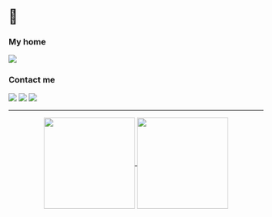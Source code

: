 # 👋

<div>
  <h3>My home</h3>
    <a href="https://vrkknn.net" target="_blank"><img src="https://img.shields.io/badge/-vrkknn.net-f38ba8?style=for-the-badge&logo=firefox-browser&logoColor=white" /></a>
  <h3>Contact me </h3>
  <a href="https://matrix.to/#/@vrkknn:vrkknn.net" target="_blank"><img src="https://img.shields.io/badge/-Matrix-a6e3a1?style=for-the-badge&logo=element&logoColor=black" target="_blank"></a>
  <a href = "mailto:vrkknn@vrkknn.net"><img src="https://img.shields.io/badge/-email-8B89CC?style=for-the-badge&logo=protonmail&logoColor=white" target="_blank"></a>
  <a href="https://www.linkedin.com/in/fredalmeida-" target="_blank"><img src="https://img.shields.io/badge/-linkedin-%230077B5?style=for-the-badge&logo=linkedin&logoColor=white" target="_blank"></a> 
</div>

---
<!-- <div align="center">
  <img src="https://github-readme-tech-stack.vercel.app/api/cards?fontFamily=Fira%20Sans&showBorder=false&lineCount=2&theme=catppuccin_mocha&line1=javascript,JavaScript,f9e2af;react,React,74c7ec;redux,Redux,cba6f7;Node.js,Node.js,a6e3a1;&line2=TypeScript,TypeScript,89b4fa;express,Express,585b70;docker,Docker,74c7ec;MySQL,MySQL,89b4fa;" alt="My Tech Stack" />
</div> -->
<div align="center">
  <a href="https://github.com/Virkkunen">
    <img align="center" height="180em" src="https://github-readme-stats-pv9rc61m5-virkkunen.vercel.app/api?username=Virkkunen&show_icons=true&include_all_commits=true&count_private=true&bg_color=1e1e2e&text_color=cdd6f4&icon_color=cba6f7&title_color=94e2d5" />
  </a>
  <a href="https://github.com/Virkkunen">
    <img align="center" height="180em" src="https://github-readme-stats-pv9rc61m5-virkkunen.vercel.app/api/top-langs/?username=Virkkunen&layout=compact&langs_count=8&bg_color=1e1e2e&text_color=cdd6f4&icon_color=cba6f7&title_color=94e2d5" />
  </a>
  <br>
  <br>
<!--   <div>
    <a href="https://github.com/Virkkunen/virkkunen.github.io"><img align="center" src="https://github-readme-stats-pv9rc61m5-virkkunen.vercel.app/api/pin/?username=Virkkunen&repo=virkkunen.github.io&&bg_color=1e1e2e&text_color=cdd6f4&icon_color=cba6f7&title_color=94e2d5" />
    <a href="https://github.com/Virkkunen/timer"><img align="center" src="https://github-readme-stats-pv9rc61m5-virkkunen.vercel.app/api/pin/?username=Virkkunen&repo=timer&&bg_color=1e1e2e&text_color=cdd6f4&icon_color=cba6f7&title_color=94e2d5" />
      <a href="https://github.com/Virkkunen/dice"><img align="center" src="https://github-readme-stats-pv9rc61m5-virkkunen.vercel.app/api/pin/?username=Virkkunen&repo=dice&&bg_color=1e1e2e&text_color=cdd6f4&icon_color=cba6f7&title_color=94e2d5" />
    <a href="https://github.com/Virkkunen/weather"><img align="center" src="https://github-readme-stats-pv9rc61m5-virkkunen.vercel.app/api/pin/?username=Virkkunen&repo=weather&bg_color=1e1e2e&text_color=cdd6f4&icon_color=cba6f7&title_color=94e2d5" />
  </div> -->
</div>
